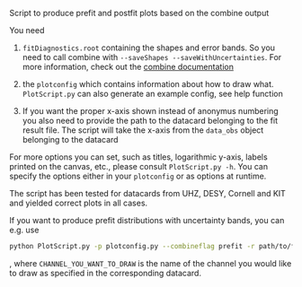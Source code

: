 Script to produce prefit and postfit plots based on the combine output

You need
1) `fitDiagnostics.root` containing the shapes and error bands. So you need to call combine with 
`--saveShapes --saveWithUncertainties`. For more information, check out the [combine documentation](https://cms-analysis.github.io/HiggsAnalysis-CombinedLimit/part3/nonstandard/#plotting)
2) the `plotconfig` which contains information about how to draw what. `PlotScript.py` can also generate an example config, see help function

3) If you want the proper x-axis shown instead of anonymus numbering you also need to provide the path to the datacard belonging to the fit result file. The script will take the x-axis from the `data_obs` object belonging to the datacard

For more options you can set, such as titles, logarithmic y-axis, labels printed on the canvas, etc., please consult `PlotScript.py -h`. You can specify the options either in your `plotconfig` or as options at runtime.

The script has been tested for datacards from UHZ, DESY, Cornell and KIT and yielded correct plots in all cases.

If you want to produce prefit distributions with uncertainty bands, you can e.g. use

```bash
python PlotScript.py -p plotconfig.py --combineflag prefit -r path/to/fitDiagnostics.root --channelname CHANNEL_YOU_WANT_TO_DRAW --combineDatacard path/to/datacard.txt
```
, where `CHANNEL_YOU_WANT_TO_DRAW` is the name of the channel you would like to draw as specified in the corresponding datacard.
